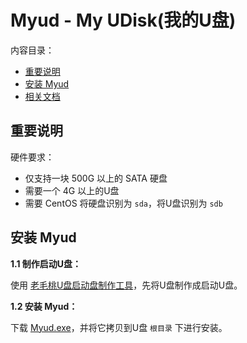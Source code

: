 ﻿# Myud - My UDisk(我的U盘)

内容目录：

 - [重要说明][1]
 - [安装 Myud][2]
 - [相关文档][3]

## 重要说明

硬件要求：

 - 仅支持一块 500G 以上的 SATA 硬盘
 - 需要一个 4G 以上的U盘
 - 需要 CentOS 将硬盘识别为 `sda`，将U盘识别为 `sdb`

## 安装 Myud

**1.1 制作启动U盘：**

使用 [老毛桃U盘启动盘制作工具][4]，先将U盘制作成启动U盘。

**1.2 安装 Myud：**

下载 [Myud.exe][5]，并将它拷贝到U盘 `根目录` 下进行安装。


  [1]: https://github.com/myud/myud#%E9%87%8D%E8%A6%81%E8%AF%B4%E6%98%8E
  [2]: https://github.com/myud/myud#%E5%AE%89%E8%A3%85-myud
  [3]: https://github.com/myud/docs
  [4]: http://laomaotao.net/down/2016/1015/4932.html
  [5]: https://gitee.com/mydownload/myud-installer/raw/master/Myud.exe